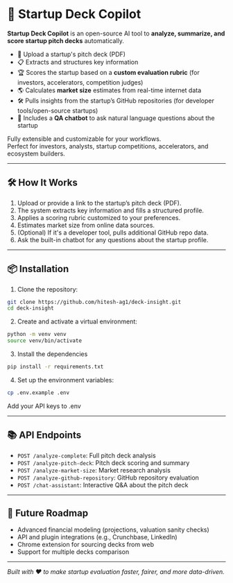 # 🚀 Startup Deck Copilot

**Startup Deck Copilot** is an open-source AI tool to **analyze, summarize, and score startup pitch decks** automatically.

- 📄 Upload a startup's pitch deck (PDF)
- 📋 Extracts and structures key information
- 🏆 Scores the startup based on a **custom evaluation rubric** (for investors, accelerators, competition judges)
- 🌎 Calculates **market size** estimates from real-time internet data
- 🛠️ Pulls insights from the startup’s GitHub repositories (for developer tools/open-source startups)
- 💬 Includes a **QA chatbot** to ask natural language questions about the startup

Fully extensible and customizable for your workflows.  
Perfect for investors, analysts, startup competitions, accelerators, and ecosystem builders.

---

## 🛠 How It Works

1. Upload or provide a link to the startup’s pitch deck (PDF).
2. The system extracts key information and fills a structured profile.
3. Applies a scoring rubric customized to your preferences.
4. Estimates market size from online data sources.
5. (Optional) If it's a developer tool, pulls additional GitHub repo data.
6. Ask the built-in chatbot for any questions about the startup profile.

---

## 📦 Installation

1. Clone the repository:
```bash
git clone https://github.com/hitesh-ag1/deck-insight.git
cd deck-insight
```

2. Create and activate a virtual environment:
```bash
python -m venv venv
source venv/bin/activate
```

3. Install the dependencies
```bash
pip install -r requirements.txt
```

4. Set up the environment variables:
```bash
cp .env.example .env
```
Add your API keys to .env

---

## 📚 API Endpoints

- ```POST /analyze-complete```: Full pitch deck analysis
- ```POST /analyze-pitch-deck```: Pitch deck scoring and summary
- ```POST /analyze-market-size```: Market research analysis
- ```POST /analyze-github-repository```: GitHub repository evaluation
- ```POST /chat-assistant```: Interactive Q&A about the pitch deck

---

## 🧩 Future Roadmap

- Advanced financial modeling (projections, valuation sanity checks)
- API and plugin integrations (e.g., Crunchbase, LinkedIn)
- Chrome extension for sourcing decks from web
- Support for multiple decks comparison

---

*Built with ❤️ to make startup evaluation faster, fairer, and more data-driven.*

